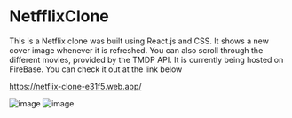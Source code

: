 # NetfflixClone

This is a Netflix clone was built using React.js and CSS.
It shows a new cover image whenever it is refreshed.
You can also scroll through the different movies, provided by the TMDP API.
It is currently being hosted on FireBase. 
You can check it out at the link below

https://netflix-clone-e31f5.web.app/

![image](https://user-images.githubusercontent.com/98127121/182660959-2513f89c-eb01-4fa1-a035-b2490cd3afca.png)
![image](https://user-images.githubusercontent.com/98127121/182661045-29892036-5cb7-4026-971b-1ffc197ee5ca.png)


